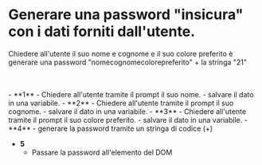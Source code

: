 # Generare una password "insicura" con i dati forniti dall'utente.

Chiedere all'utente il suo nome e cognome e il suo colore preferito è generare una password "nomecognomecolorepreferito" + la stringa "21"

<br>
<br>
- **1**
  - Chiedere all'utente tramite il prompt il suo nome.
   - salvare il dato in una variabile.
- **2**
  - Chiedere all'utente tramite il prompt il suo cognome.
   - salvare il dato in una variabile.
- **3**
  - Chiedere all'utente tramite il prompt il suo colore preferito.
   - salvare il dato in una variabile.
- **4**
  - generare la password tramite un stringa di codice (+)

- **5**
  - Passare la password all'elemento del DOM
